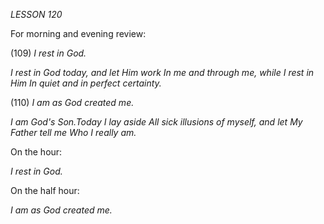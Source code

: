 *LESSON 120*

For morning and evening review:

(109) *I rest in God.*

_I rest in God today, and let Him work_
_In me and through me, while I rest in Him_
_In quiet and in perfect certainty._

(110) *I am as God created me.*

_I am God's Son.Today I lay aside_
_All sick illusions of myself, and let_
_My Father tell me Who I really am._

On the hour:

_I rest in God._

On the half hour:

_I am as God created me._
